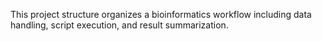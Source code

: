 This project structure organizes a bioinformatics workflow including data handling, script execution, and result summarization.
